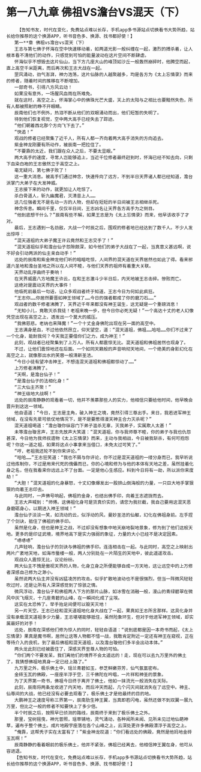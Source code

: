 # 第一八九章 佛祖VS澹台VS混天（下）
        【告知书友，时代在变化，免费站点难以长存，手机app多书源站点切换看书大势所趋，站长给你推荐的这个换源APP，听书音色多、换源、找书都好使！】
       第一**章 佛祖vs澹台vs混天（下）
       王志与第七佛子怀海在空中快速移动着，如两道光影一般纠缠在一起，激烈的搏杀着，让人根本看不清他们的动作，只感觉到可怕的能量波动在这片空间不断肆虐。
       怀海似乎不想毁去这片仙山，当下方几座大山的峰顶如沙丘一般轰然崩碎时，他腾空而起，直上高空千米距离，而后再次和王志大战在一起。
       罡风涌动，劲气澎湃，神力浩荡，这片仙脉的人越聚越多，均是各方为《太上忘情录》而来的修者，随着时间的推移在不断增加。
       一部奇书，引得八方风云动！
       如果没有意外，一场腥风血雨在所难免。
       就在这时，高空之上，怀海掌心中的佛珠光芒大盛，天上的太阳与之相比也要黯然失色，所有人都被照射的睁不开眼睛。
       辰南他们也不例外，热泪不断从他们的双眼涌动而出，他们短暂的失明了。
       待到他们恢复视觉，空中两大高手已经失去了踪迹。
       “他们朝着西北那个方向飞下去了。”
       “快追！”
       观战的修者已经聚集了近千人，所有人都一齐向着两大高手消失的方向追去。
       紫金神龙刚要有所动作，被辰南一把拉住了。
       “不要靠的太近，我们跟在众人之后，不要太显眼。”
       两大高手的速度，寻常人岂能够追上，当近千位修者最终赶到时，怀海已经不知去向，只剩下血染白袍的王志傲然立于高空之上。
       毫无疑问，第七佛子败了！
       这一重大消息。被高手们通过神念，快速传向了远方，不到半日天界诸人都已经知道，澹台派掌门大弟子在大发神威。
       王志接下来的动作，就更加让人吃惊了。
       杀白骨道人，斩九幽魔君，灭清音上人……
       这几位强者无不是名动一方的人物，但却在短短的半日间被王志相继杀死。
       神念传息。瞬间千里，仅仅半日间，王志凶名让天界各方高手为之侧目。
       “他到底想干什么？”辰南有些不解，如果王志是为《太上忘情录》而来，他早该收手了才对。
       最后，王志遇到一名劲敌，大战一个时辰之后，围观的修者地已经达到了数千人。不少人发出惊呼：
       “混天道祖的大弟子魔王许云竟然和王志交手了！”
       “混天道祖似乎和澹台仙子怨隙颇深，如今他们的弟子大战在了一起，当真意义甚远啊，说不好会引动两派的仙主亲自动手！”
       远处的辰南和紫金神龙他们听的暗暗吃惊，人间界的混天道在天界居然也如此了得。看来邪道六圣地和澹台圣地之所以在人间不睦，与他们天界的祖师有着重大关联。
       天界动乱序曲终于奏响！
       在天界威震八方地魔王许云，在和王志激斗少半日后，内天地被王志击碎。惨败而亡。
       这绝对是震动天界的大事件！
       他临死前最后一句话，让众多观战者终于知道，王志今日为何如此疯狂。
       “王志你……你居然要晋如神王领域了……今日的强者都成了你的磨刀石……”
       观战者的数千修者沸腾了，天界近千年来都没有神王诞生，这无疑是一个重磅消息！
       “无知小儿，竟敢灭杀我徒！老祖来晚一步，但今日你必死无疑！”一个高达十丈的老人幻像凭空出现在高空之上，透发出一个莫大的威压。
       “我佛慈悲。老纳也来降魔！”一个十丈金身佛陀出现在另一面的高空中。
       王志满身是血，不过他依然昂立，仰天望空，道：“混天道祖，佛祖……哈哈……你们不过来了一个化身，能耐我何？今天我正要借你们之力，成为神王！”
       此刻，观战者已经聚集到了上万人。所有人都震惊无比。混天道祖和佛祖居然也现身了。
       不过，让他们震惊地还在后面。一个如同天籁般的声音响彻天地间，一个绝美的身影幻化在高空之上，就像那出水的芙蓉一般清新圣洁。
       “今日小徒有望冲击神王，不想连混天道祖和佛祖都惊动了……”
       上万修者沸腾了。
       “天啊，是澹台仙子！”
       “是澹台仙子的法相化身！”
       “三大仙主齐聚！”
       “神王级地大战啊！”
       远处的辰南静静的观看着一切，他并不羡慕那些人的实力，他相信只要给他时间，他早晚会晋升到这这一领域。
       他自语道：“今日，王志是主角，破入神王之境，竟然引得三尊出手。来日，我若进军神王领域，在没有先辈可依仗地情况下，是不是要惹得漫天神主合力灭杀呢？”
       混天道祖喝道：“澹台璇你纵容门下弟子滥杀无辜，灭我弟子，实属欺人太甚！”
       未等澹台璇言声，王志先放声大笑道：“混天道祖，你与我师尊不睦，你的弟子与我也仇怨甚深，今日他为我师叔遗物《太上忘情录》而来，主动与我相战，今日被我斩杀，有何可抱怨呢？你这一道之祖，如果将这点小事拿来当借口，未免太过可笑了。”
       “哼，老祖我还轮不到你来评论。”
       “哈哈……”王志狂笑道：“我也不屑与你评论，你不过是混天道祖的一缕分身而已，我早听说过他炼制你，不过是用来代死的傀儡而已，你的心境和修为与他的本体有天地之差，虽然挂着化身之名，但在我看来你远远上不了台面。一定是他心生感应。料到今日将有一劫，所以派你来度劫！”
       “大胆！”混天道祖的化身暴怒，十丈幻像爆发出一股排山倒海般的力量，一只巨大地手掌狠狠的向着王志印去。
       与此同时，一声佛号响起，佛祖的金身，也结出佛手印，向着王志遮拢而去。
       王志大声喊到：“师傅。这佛祖化身可是货真价实的，请您为我拦截，我自己要用这混天恶身磨砺身心，以期进入神王领域！”
       澹台仙子淡淡一笑，如流动的云，似浮动的风，曼妙圣洁的仙躯，幻化在佛祖身前。左手捏了个剑诀，抵住了佛祖的佛手印。
       虽然是化身，但也是神王之战，不过却没有想象中地天崩地裂地景象，修为到了他们这般天地。更多的是印证武境，境界地高下是实力强弱的象征，力量的大小已经不是决定因素。
       “哧哧哧”
       几声轻响，澹台仙子的剑诀与佛祖的佛手印。连连相击在一起。与此同时，高空之上映射出两片广袤地天地，如海市蜃楼一般，两人分别处在一片陌生的天地中，彼此遥遥攻击。
       观战众人震惊无比，议论纷纷。
       两大仙主不愧是傲视天界的人物，化身立身之所便能够自成一方天地，这让远空中的上万修者深感自己修为之渺小。
       虽然说两大仙主并没有凶猛凌厉的攻击。似乎扩散地波动也不是很强烈，但当一阵微风轻轻吹过时，还是让所有人深深感觉到了惊骇之情。
       微风浮动，澹台仙子和佛祖两人下方的那片山脉，如冰雪在消融一般，漫山的青绿碧翠在微风中灰飞烟灭，十几座青碧的山峰，在一瞬间化成了尘埃。
       这实在太恐怖了。举手抬足间便可以毁天灭地！
       另一片天空。王志已经和混天道祖地化身大战在了一起，果真如王志所言那样。这具化身并没有承载混天道祖多少力量，王志堪堪能够抵住，虽然险象环生，但对于他进军神王领域，却实属最好的对手！
       远处，辰南在深感他们修为惊人的同时，轻轻自语道：“说到底都是因一本奇书而起，《太上忘情录》果真是魔书啊，居然让这等人物都不惜一战，我敢肯定附近一定还有神王在窥视，正在等待介入的良机，到了最后佛祖和混天道祖，以及澹台璇他们多半会出动本体。”
       两头龙此刻已经被震住了，深感天界至尊人物的可怕。
       “你们两个不要发呆，我们离他们的境界不会太遥远的！走，现在可以去九万里外的佛土了，我猜想佛祖地真身一定已经上路了。”
       九万里之外，极乐佛土中，瑶兰青碧如玉，参芝鲜嫩芬芳，仙气氤氲密布。
       金砖玉瓦的佛殿，一座座半浮于空，三千佛陀在吟唱，一片祥和神圣的景象。
       为了天界第一奇书，佛祖今日终于离开了佛土，他如一抹流光一般消失在天际。
       此刻，辰南将两条龙收进了内天地，而后冲天而起，几个闪灭间就消失在了远空中。神主、仙尊间的大战，他已经没有必要去观看了，极乐佛土才是他最终的目的地。
       大鹏神王之速度号称三界第一，辰南肋生神王翼，当真即若闪电，虽然还做不到双翼一展九万里，但比之一般的修者不知要快上了多少倍。
       半个时辰之后，按照早已侦测的路线，辰南终于来到了极乐佛土之外。
       那里，宝树摇曳，神光普照，瑶草铺地，灵气涌动，各种闻所未闻、见所未见过地仙葩神草，遍布于整个佛土。成片地殿宇座落在各个山峰之上，云深处更许多佛殿漂浮于高空之上。
       “俺靠，这帮秃子实在太富有了！”紫金神龙叹道：“你们看远处的佛殿，竟然是他妈地金砖玉瓦啊！”
       辰南静静的看着眼前的极乐佛土，他并不紧张，佛祖已经离去，他相信神王翼在身，他可从容进退。
       【告知书友，时代在变化，免费站点难以长存，手机app多书源站点切换看书大势所趋，站长给你推荐的这个换源APP，听书音色多、换源、找书都好使！】